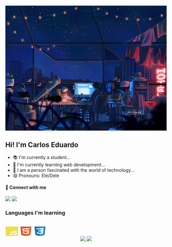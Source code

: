 
![homem-do-computador](https://github.com/Crldudu/crldudu/blob/main/16037185985be0d4215118849898.gif)


## Hi! I'm Carlos Eduardo
- 📚 I'm currently a student...
- 🌱 I'm currently learning web development...
- 💬 I am a person fascinated with the world of technology...
- 😄 Pronouns: Ele/Dele

#### 💌 Connect with me

  <div style="display: inline-block">
    <a href ="mailto:contato.carloseduardordg@gmail.com"><img src="https://img.shields.io/badge/-Gmail-%23333?style=for-the-badge&logo=gmail&logoColor=white" target="_blank"></a>
    <a href="https://www.linkedin.com/in/carlos-eduardo-13119b223/" target="_blank"><img src="https://img.shields.io/badge/-LinkedIn-%230077B5?style=for-the-badge&logo=linkedin&logoColor=white" target="_blank"></a> 
  </div>

### Languages I'm learning

<div style="display: inline-block"> <br>
<img align="center" alt="Dudu-Js" height="30" width="40" src="https://raw.githubusercontent.com/devicons/devicon/master/icons/javascript/javascript-plain.svg">
<img align="center" alt="Dudu-HTML" height="30" width="40" src="https://raw.githubusercontent.com/devicons/devicon/master/icons/html5/html5-original.svg">
<img align="center" alt="Dudu-CSS" height="30" width="40" src="https://raw.githubusercontent.com/devicons/devicon/master/icons/css3/css3-original.svg">
</div>

<div align="center">
  <a href="https://github.com/crldudu">
  <img height="180em" src="https://github-readme-stats.vercel.app/api?username=crldudu&show_icons=true&theme=dracula&include_all_commits=true&count_private=true"/>
  <img height="180em" src="https://github-readme-stats.vercel.app/api/top-langs/?username=crldudu&layout=compact&langs_count=7&theme=dracula"/>
</div>
